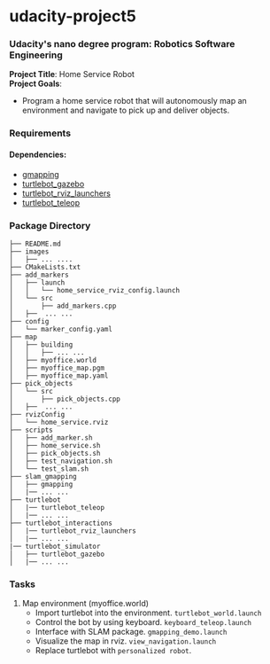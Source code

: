 # udacity-project5
### Udacity's nano degree program: Robotics Software Engineering  
**Project Title**: Home Service Robot   
**Project Goals**: 
- Program a home service robot that will autonomously map an environment and navigate to pick up and deliver objects.

### Requirements
#### Dependencies:
- [gmapping](http://wiki.ros.org/gmapping)
- [turtlebot_gazebo](http://wiki.ros.org/turtlebot_gazebo])
- [turtlebot_rviz_launchers](http://wiki.ros.org/turtlebot_rviz_launchers)
- [turtlebot_teleop](http://wiki.ros.org/turtlebot_teleop)

### Package Directory
``` 
├── README.md 
├── images
│   ├── ... .... 
├── CMakeLists.txt 
├── add_markers 
│   ├── launch 
│   │   └── home_service_rviz_config.launch 
│   └── src 
│       ├── add_markers.cpp 
│   ├──  ... ... 
├── config 
│   └── marker_config.yaml 
├── map 
│   ├── building 
│   │   ├── ... ... 
│   ├── myoffice.world 
│   ├── myoffice_map.pgm 
│   ├── myoffice_map.yaml 
├── pick_objects 
│   └── src 
│       ├── pick_objects.cpp 
│   ├──  ... ... 
├── rvizConfig 
│   └── home_service.rviz 
├── scripts 
│   ├── add_marker.sh 
│   ├── home_service.sh 
│   ├── pick_objects.sh 
│   ├── test_navigation.sh 
│   └── test_slam.sh 
├── slam_gmapping 
│   ├── gmapping 
│   |── ... ... 
├── turtlebot 
│   |── turtlebot_teleop 
│   |── ... ... 
├── turtlebot_interactions 
│   |── turtlebot_rviz_launchers 
│   |── ... ... 
|── turtlebot_simulator 
│   ├── turtlebot_gazebo 
│   |── ... ... 
```
### Tasks
1. Map environment (myoffice.world)
    - Import turtlebot into the environment. `turtlebot_world.launch`
    - Control the bot by using keyboard. `keyboard_teleop.launch`
    - Interface with SLAM package. `gmapping_demo.launch`
    - Visualize the map in rviz. `view_navigation.launch`
    - Replace turtlebot with `personalized robot`.

